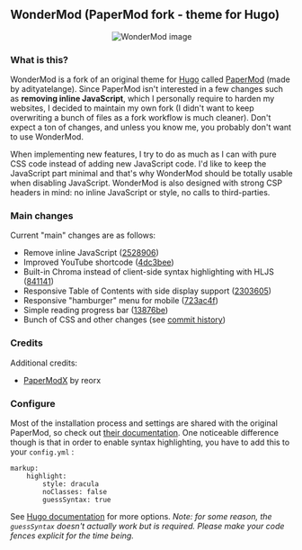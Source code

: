 ## WonderMod (PaperMod fork - theme for Hugo)

<p align="center">
  <img src="https://raw.githubusercontent.com/wonderfall/hugo-WonderMod/master/.github/assets/web-capture.jpeg" title="WonderMod" alt="WonderMod image">
</p>

### What is this?
WonderMod is a fork of an original theme for [Hugo](https://gohugo.io/) called [PaperMod](https://github.com/adityatelange/hugo-PaperMod) (made by adityatelange). Since PaperMod isn't interested in a few changes such as **removing inline JavaScript**, which I personally require to harden my websites, I decided to maintain my own fork (I didn't want to keep overwriting a bunch of files as a fork workflow is much cleaner). Don't expect a ton of changes, and unless you know me, you probably don't want to use WonderMod.

When implementing new features, I try to do as much as I can with pure CSS code instead of adding new JavaScript code. I'd like to keep the JavaScript part minimal and that's why WonderMod should be totally usable when disabling JavaScript. WonderMod is also designed with strong CSP headers in mind: no inline JavaScript or style, no calls to third-parties.

### Main changes
Current "main" changes are as follows:
- Remove inline JavaScript ([2528906](https://github.com/Wonderfall/hugo-WonderMod/commit/2528906a38a1ca8a50b3e3a74ffcf9a01a0483a7))
- Improved YouTube shortcode ([4dc3bee](https://github.com/Wonderfall/hugo-WonderMod/commit/4dc3bee5477b6d22ce830faa13375f4c2e6a216b))
- Built-in Chroma instead of client-side syntax highlighting with HLJS ([841141](https://github.com/Wonderfall/hugo-WonderMod/commit/8411411a671785d098ffff9323b064acc0c16cb4))
- Responsive Table of Contents with side display support ([2303605](https://github.com/Wonderfall/hugo-WonderMod/commit/230360552b44a8e45496da76ae539a63ad0a3f5a))
- Responsive "hamburger" menu for mobile ([723ac4f](https://github.com/Wonderfall/hugo-WonderMod/commit/723ac4f5c68180b816ebf1dce26839fd3db02ab3))
- Simple reading progress bar ([13876be](https://github.com/Wonderfall/hugo-WonderMod/commit/13876beb0afd9d535890e82af459e639064650f1))
- Bunch of CSS and other changes (see [commit history](https://github.com/Wonderfall/hugo-WonderMod/commits/master))

### Credits
Additional credits:
- [PaperModX](https://github.com/reorx/hugo-PaperModX/) by reorx

### Configure
Most of the installation process and settings are shared with the original PaperMod, so check out [their documentation](https://github.com/adityatelange/hugo-PaperMod/wiki/Installation). One noticeable difference though is that in order to enable syntax highlighting, you have to add this to your `config.yml` :

```
markup:
    highlight:
        style: dracula
        noClasses: false
        guessSyntax: true
```

See [Hugo documentation](https://gohugo.io/getting-started/configuration-markup#highlight) for more options.
*Note: for some reason, the `guessSyntax` doesn't actually work but is required. Please make your code fences explicit for the time being.*
